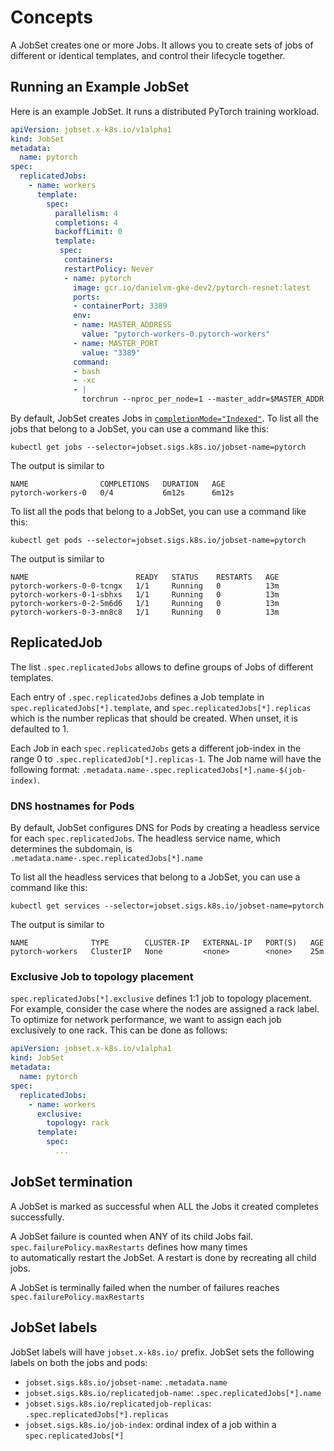 # Concepts

A JobSet creates one or more Jobs. It allows you to create sets of jobs of different or identical templates, and control their lifecycle together. 

## Running an Example JobSet

Here is an example JobSet. It runs a distributed PyTorch training workload.

```yaml
apiVersion: jobset.x-k8s.io/v1alpha1
kind: JobSet
metadata:
  name: pytorch
spec:
  replicatedJobs:
    - name: workers
      template:
        spec:
          parallelism: 4
          completions: 4
          backoffLimit: 0
          template:
           spec:
            containers:
            restartPolicy: Never
            - name: pytorch
              image: gcr.io/danielvm-gke-dev2/pytorch-resnet:latest
              ports:
              - containerPort: 3389
              env:
              - name: MASTER_ADDRESS
                value: "pytorch-workers-0.pytorch-workers"
              - name: MASTER_PORT
                value: "3389"
              command:
              - bash
              - -xc
              - |
                torchrun --nproc_per_node=1 --master_addr=$MASTER_ADDR --master_port=$MASTER_PORT resnet.py --backend=gloo
```

By default, JobSet creates Jobs in [`completionMode="Indexed"`](https://kubernetes.io/docs/concepts/workloads/controllers/job/#completion-mode). 
To list all the jobs that belong to a JobSet, you can use a command like this:

```shell
kubectl get jobs --selector=jobset.sigs.k8s.io/jobset-name=pytorch
```

The output is similar to 

```
NAME                COMPLETIONS   DURATION   AGE
pytorch-workers-0   0/4           6m12s      6m12s
```

To list all the pods that belong to a JobSet, you can use a command like this:

```shell
kubectl get pods --selector=jobset.sigs.k8s.io/jobset-name=pytorch
```

The output is similar to 

```
NAME                        READY   STATUS    RESTARTS   AGE
pytorch-workers-0-0-tcngx   1/1     Running   0          13m
pytorch-workers-0-1-sbhxs   1/1     Running   0          13m
pytorch-workers-0-2-5m6d6   1/1     Running   0          13m
pytorch-workers-0-3-mn8c8   1/1     Running   0          13m
```

## ReplicatedJob

The list `.spec.replicatedJobs` allows to define groups of Jobs of different templates.

Each entry of `.spec.replicatedJobs` defines a Job template in `spec.replicatedJobs[*].template`, 
and `spec.replicatedJobs[*].replicas` which is the number replicas that should be created. When 
unset, it is defaulted to 1.

Each Job in each `spec.replicatedJobs` gets a different job-index in the range 0 to `.spec.replicatedJob[*].replicas-1`. 
The Job name will have the following format: `.metadata.name-.spec.replicatedJobs[*].name-$(job-index)`. 


### DNS hostnames for Pods

By default, JobSet configures DNS for Pods by creating a headless service for each `spec.replicatedJobs`. 
The headless service name, which determines the subdomain, is `.metadata.name-.spec.replicatedJobs[*].name`

To list all the headless services that belong to a JobSet, you can use a command like this:

```shell
kubectl get services --selector=jobset.sigs.k8s.io/jobset-name=pytorch
```

The output is similar to 

```
NAME              TYPE        CLUSTER-IP   EXTERNAL-IP   PORT(S)   AGE
pytorch-workers   ClusterIP   None         <none>        <none>    25m
```

### Exclusive Job to topology placement

`spec.replicatedJobs[*].exclusive` defines 1:1 job to topology placement. For example,
consider the case where the nodes are assigned a rack label. To optimize for network
performance, we want to assign each job exclusively to one rack. This can be done as follows:

```yaml
apiVersion: jobset.x-k8s.io/v1alpha1
kind: JobSet
metadata:
  name: pytorch
spec:
  replicatedJobs:
    - name: workers
      exclusive:
        topology: rack
      template:
        spec:
          ...
```

## JobSet termination

A JobSet is marked as successful when ALL the Jobs it created completes successfully. 

A JobSet failure is counted when ANY of its child Jobs fail. `spec.failurePolicy.maxRestarts` defines how many times  
to automatically restart the JobSet. A restart is done by recreating all child jobs.

A JobSet is terminally failed when the number of failures reaches `spec.failurePolicy.maxRestarts`

## JobSet labels

JobSet labels will have `jobset.x-k8s.io/` prefix. JobSet sets the following labels on both the jobs and pods:
- `jobset.sigs.k8s.io/jobset-name`: `.metadata.name`
- `jobset.sigs.k8s.io/replicatedjob-name`: `.spec.replicatedJobs[*].name`
- `jobset.sigs.k8s.io/replicatedjob-replicas`: `.spec.replicatedJobs[*].replicas`
- `jobset.sigs.k8s.io/job-index`: ordinal index of a job within a `spec.replicatedJobs[*]`

